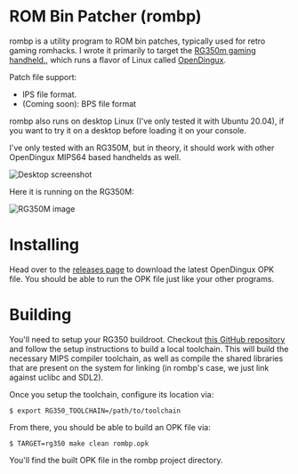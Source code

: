 # ROM Bin Patcher (rombp)

rombp is a utility program to ROM bin patches, typically used for
retro gaming romhacks. I wrote it primarily to target
the
[RG350m gaming handheld.](https://obscurehandhelds.com/2020/07/the-anbernic-rg350m-review/),
which runs a flavor of Linux
called
[OpenDingux](https://wiki.dingoonity.org/index.php?title=OpenDingux:About).

Patch file support:
- IPS file format.
- (Coming soon): BPS file format

rombp also runs on desktop Linux (I've only tested it with Ubuntu
20.04), if you want to try it on a desktop before loading it on your
console.

I've only tested with an RG350M, but in theory, it should work with
other OpenDingux MIPS64 based handhelds as well.

![Desktop screenshot](https://raw.github.com/blakesmith/rombp/master/docs/screenshot.jpg)

Here it is running on the RG350M:

![RG350M image](https://raw.github.com/blakesmith/rombp/master/docs/rg350m.jpg)

# Installing

Head over to the
[releases page](https://github.com/blakesmith/rombp/releases) to
download the latest OpenDingux OPK file. You should be able to run the
OPK file just like your other programs.

# Building

You'll need to setup your RG350
buildroot. Checkout
[this GitHub repository](https://github.com/tonyjih/RG350_buildroot)
and follow the setup instructions to build a local toolchain. This
will build the necessary MIPS compiler toolchain, as well as compile
the shared libraries that are present on the system for linking (in
rombp's case, we just link against uclibc and SDL2).

Once you setup the toolchain, configure its location via:

```
$ export RG350_TOOLCHAIN=/path/to/toolchain
```

From there, you should be able to build an OPK file via:

```
$ TARGET=rg350 make clean rombp.opk
```

You'll find the built OPK file in the rombp project directory.

